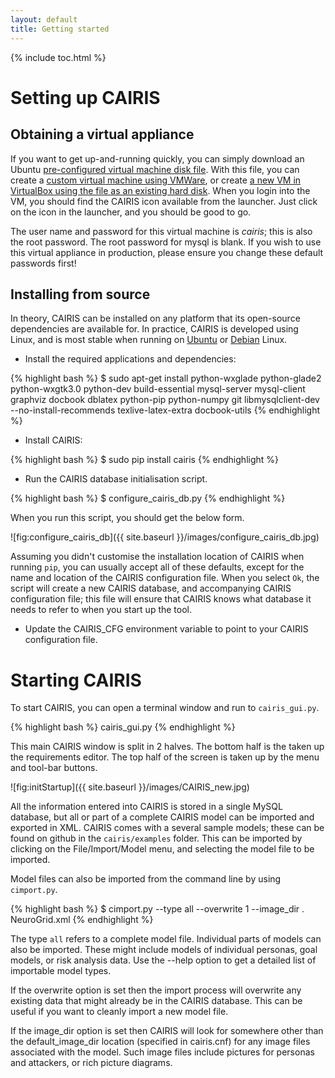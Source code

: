 ```yaml
---
layout: default
title: Getting started
---
```


{% include toc.html %}

# Setting up CAIRIS

## Obtaining a virtual appliance

If you want to get up-and-running quickly, you can simply download an Ubuntu [pre-configured virtual machine disk file](https://drive.google.com/open?id=0Bx5c5XNaOMoTM1RsclRjYTVSSGs).  With this file, you can create a [custom virtual machine using VMWare](http://kb.vmware.com/selfservice/microsites/search.do?language=en_US&cmd=displayKC&externalId=2010196), or create [a new VM in VirtualBox using the file as an existing hard disk](https://www.virtualbox.org/manual/ch01.html#gui-createvm).  When you login into the VM, you should find the CAIRIS icon available from the launcher.  Just click on the icon in the launcher, and you should be good to go.

The user name and password for this virtual machine is *cairis*; this is also the root password.  The root password for mysql is blank.  If you wish to use this virtual appliance in production, please ensure you change these default passwords first!

## Installing from source

In theory, CAIRIS can be installed on any platform that its open-source dependencies are available for.  In practice, CAIRIS is developed using Linux, and is most stable when running on [Ubuntu](http://www.ubuntu.com) or [Debian](https://www.debian.org) Linux.

* Install the required applications and dependencies:

{% highlight bash %}
$ sudo apt-get install python-wxglade python-glade2 python-wxgtk3.0 python-dev build-essential mysql-server mysql-client graphviz docbook dblatex python-pip python-numpy git libmysqlclient-dev --no-install-recommends texlive-latex-extra docbook-utils
{% endhighlight %}

* Install CAIRIS:

{% highlight bash %}
$ sudo pip install cairis
{% endhighlight %}

* Run the CAIRIS database initialisation script.

{% highlight bash %}
$ configure_cairis_db.py
{% endhighlight %}

When you run this script, you should get the below form.

![fig:configure_cairis_db]({{ site.baseurl }}/images/configure_cairis_db.jpg)

Assuming you didn't customise the installation location of CAIRIS when running `pip`, you can usually accept all of these defaults, except for the name and location of the CAIRIS configuration file.  When you select `Ok`, the script will create a new CAIRIS database, and accompanying CAIRIS configuration file; this file will ensure that CAIRIS knows what database it needs to refer to when you start up the tool.


* Update the CAIRIS_CFG environment variable to point to your CAIRIS configuration file.

# Starting CAIRIS

To start CAIRIS, you can open a terminal window and run to `cairis_gui.py`.

{% highlight bash %}
cairis_gui.py
{% endhighlight %}

This main CAIRIS window is split in 2 halves.  The bottom half is the taken up the requirements editor.  The top half of the screen is taken up by the menu and tool-bar buttons.

![fig:initStartup]({{ site.baseurl }}/images/CAIRIS_new.jpg)

All the information entered into CAIRIS is stored in a single MySQL database, but all or part of a complete CAIRIS model can be imported and exported in XML.  CAIRIS comes with a several sample models; these can be found on github in the `cairis/examples` folder.  This can be imported by clicking on the File/Import/Model menu, and selecting the model file to be imported.

Model files can also be imported from the command line by using `cimport.py`.     

{% highlight bash %}
$ cimport.py --type all --overwrite 1 --image_dir . NeuroGrid.xml
{% endhighlight %}

The type `all` refers to a complete model file.  Individual parts of models can also be imported.  These might include models of individual personas, goal models, or risk analysis data.  Use the --help option to get a detailed list of importable model types.  

If the overwrite option is set then the import process will overwrite any existing data that might already be in the CAIRIS database.  This can be useful if you want to cleanly import a new model file.

If the image_dir option is set then CAIRIS will look for somewhere other than the default_image_dir location (specified in cairis.cnf) for any image files associated with the model.  Such image files include pictures for personas and attackers, or rich picture diagrams.
